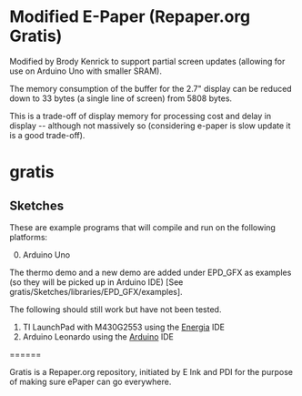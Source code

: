 # Modified E-Paper (Repaper.org Gratis)

Modified by Brody Kenrick to support partial screen updates (allowing for use on Arduino Uno with smaller SRAM).

The memory consumption of the buffer for the 2.7" display can be reduced down to 33 bytes (a single line of screen) from 5808 bytes.

This is a trade-off of display memory for processing cost and delay in display -- although not massively so (considering e-paper is slow update it is a good trade-off).


# gratis


## Sketches

These are example programs that will compile and run on the following platforms:

0. Arduino Uno

The thermo demo and a new demo are added under EPD_GFX as examples (so they will be picked up in Arduino IDE) [See gratis/Sketches/libraries/EPD_GFX/examples].



The following should still work but have not been tested.

1. TI LaunchPad with M430G2553 using the [Energia](https://github.com/energia) IDE
2. Arduino Leonardo using the [Arduino](http://arduino.cc) IDE


======

Gratis is a Repaper.org repository, initiated by E Ink and PDI for the purpose of making sure ePaper can go everywhere.
